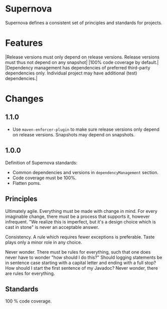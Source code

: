 # Supernova

Supernova defines a consistent set of principles and standards for projects.

# Features

|Release versions must only depend on release versions. Release versions must thus not depend on any snapshot|
|100% code coverage by default.|
|Dependency management has dependencies of preferred third-party dependencies only.
Individual project may have additional (test) dependencies.|

# Changes

## 1.1.0

* Use `maven-enforcer-plugin` to make sure release versions only depend on release versions.
Snapshots may depend on snapshots.

## 1.0.0

Definition of Supernova standards:

* Common dependencies and versions in `dependencyManagement` section.
* Code coverage must be 100%.
* Flatten poms.

## Principles

Ultimately agile.
Everything must be made with change in mind.
For every imaginable change, there must be a process that supports it, however infrequent.
"We realize this is imperfect, but it's a design choice which is cast in stone" is never an acceptable answer.

Consistency.
A rule which requires fewer exceptions is preferable. 
Taste plays only a minor role in any choice.

Never wonder.
There must be rules for everything, such that one does never have to wonder "how should I do this?"
Should logging statements be in sentence case starting with a capital letter and ending with a full stop?
How should I start the first sentence of my Javadoc?
Never wonder, there are rules for everything.

## Standards

100 % code coverage.
